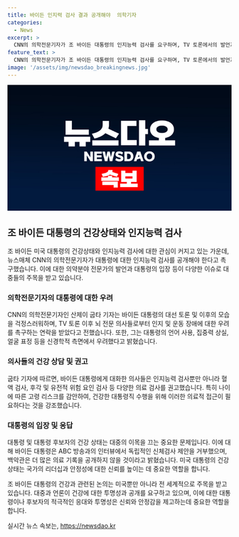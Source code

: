 ```yaml
---
title: 바이든 인지력 검사 결과 공개해야  의학기자
categories:
  - News
excerpt: >
  CNN의 의학전문기자가 조 바이든 대통령의 인지능력 검사를 요구하며, TV 토론에서의 발언과 동작을 우려하고 있다. 신경외과 의사들의 의견을 인용하여, 대통령에게 인지능력 및 운동 장애 검사를 받고 결과를 공개할 것을 촉구하고 있다. 바이든 대통령은 해당 요구에 대한 응답으로, 대통령직 수행 적합성을 입증하기 위한 독립적인 신체검사 제안을 거부하고 있다.
feature_text: >
  CNN의 의학전문기자가 조 바이든 대통령의 인지능력 검사를 요구하며, TV 토론에서의 발언과 동작을 우려하고 있다. 신경외과 의사들의 의견을 인용하여, 대통령에게 인지능력 및 운동 장애 검사를 받고 결과를 공개할 것을 촉구하고 있다. 바이든 대통령은 해당 요구에 대한 응답으로, 대통령직 수행 적합성을 입증하기 위한 독립적인 신체검사 제안을 거부하고 있다.
image: '/assets/img/newsdao_breakingnews.jpg'
---
```


<p><img src="/assets/img/newsdao_breakingnews.jpg" alt="cryptoinkorea 속보" /></p>

<h2 data-ke-size="size26">조 바이든 대통령의 건강상태와 인지능력 검사</h2>

<p data-ke-size="size16">조 바이든 미국 대통령의 건강상태와 인지능력 검사에 대한 관심이 커지고 있는 가운데, 뉴스매체 CNN의 의학전문기자가 대통령에 대한 인지능력 검사를 공개해야 한다고 촉구했습니다. 이에 대한 의약분야 전문가의 발언과 대통령의 입장 등이 다양한 이슈로 대중들의 주목을 받고 있습니다.</p>

<h3 data-ke-size="size24">의학전문기자의 대통령에 대한 우려</h3>

<p data-ke-size="size16">CNN의 의학전문기자인 산제이 굽타 기자는 바이든 대통령의 대선 토론 및 이후의 모습을 걱정스러워하며, TV 토론 이후 뇌 전문 의사들로부터 인지 및 운동 장애에 대한 우려를 촉구하는 연락을 받았다고 전했습니다. 또한, 그는 대통령의 언어 사용, 집중력 상실, 얼굴 표정 등을 신경학적 측면에서 우려했다고 밝혔습니다.</p>

<h3 data-ke-size="size24">의사들의 건강 상담 및 권고</h3>

<p data-ke-size="size16">굽타 기자에 따르면, 바이든 대통령에게 대화한 의사들은 인지능력 검사뿐만 아니라 혈액 검사, 후각 및 유전적 위험 요인 검사 등 다양한 의료 검사를 권고했습니다. 특히 나이에 따른 고령 리스크를 감안하여, 건강한 대통령직 수행을 위해 이러한 의료적 접근이 필요하다는 것을 강조했습니다.</p>

<h3 data-ke-size="size24">대통령의 입장 및 응답</h3>

<p data-ke-size="size16">대통령 및 대통령 후보자의 건강 상태는 대중의 이목을 끄는 중요한 문제입니다. 이에 대해 바이든 대통령은 ABC 방송과의 인터뷰에서 독립적인 신체검사 제안을 거부했으며, 백악관은 더 많은 의료 기록을 공개하지 않을 것이라고 밝혔습니다. 미국 대통령의 건강 상태는 국가의 리더십과 안정성에 대한 신뢰를 높이는 데 중요한 역할을 합니다.</p>

<p data-ke-size="size16">조 바이든 대통령의 건강과 관련된 논의는 미국뿐만 아니라 전 세계적으로 주목을 받고 있습니다. 대중과 언론이 건강에 대한 투명성과 공개를 요구하고 있으며, 이에 대한 대통령이나 후보자의 적극적인 응대와 투명성은 신뢰와 안정감을 제고하는데 중요한 역할을 합니다.</p>
실시간 뉴스 속보는, <a href="https://newsdao.kr" rel="dofollow">https://newsdao.kr</a>



